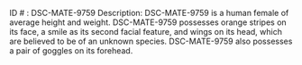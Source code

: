 ID # : DSC-MATE-9759
Description: DSC-MATE-9759 is a human female of average height and weight. DSC-MATE-9759 possesses orange stripes on its face, a smile as its second facial feature, and wings on its head, which are believed to be of an unknown species. DSC-MATE-9759 also possesses a pair of goggles on its forehead.